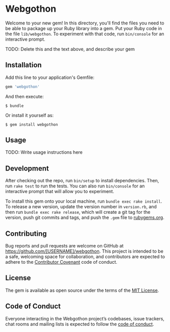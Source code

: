 # Webgothon

Welcome to your new gem! In this directory, you'll find the files you need to be able to package up your Ruby library into a gem. Put your Ruby code in the file `lib/webgothon`. To experiment with that code, run `bin/console` for an interactive prompt.

TODO: Delete this and the text above, and describe your gem

## Installation

Add this line to your application's Gemfile:

```ruby
gem 'webgothon'
```

And then execute:

    $ bundle

Or install it yourself as:

    $ gem install webgothon

## Usage

TODO: Write usage instructions here

## Development

After checking out the repo, run `bin/setup` to install dependencies. Then, run `rake test` to run the tests. You can also run `bin/console` for an interactive prompt that will allow you to experiment.

To install this gem onto your local machine, run `bundle exec rake install`. To release a new version, update the version number in `version.rb`, and then run `bundle exec rake release`, which will create a git tag for the version, push git commits and tags, and push the `.gem` file to [rubygems.org](https://rubygems.org).

## Contributing

Bug reports and pull requests are welcome on GitHub at https://github.com/[USERNAME]/webgothon. This project is intended to be a safe, welcoming space for collaboration, and contributors are expected to adhere to the [Contributor Covenant](http://contributor-covenant.org) code of conduct.

## License

The gem is available as open source under the terms of the [MIT License](https://opensource.org/licenses/MIT).

## Code of Conduct

Everyone interacting in the Webgothon project’s codebases, issue trackers, chat rooms and mailing lists is expected to follow the [code of conduct](https://github.com/[USERNAME]/webgothon/blob/master/CODE_OF_CONDUCT.md).
